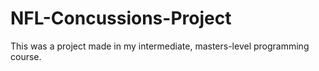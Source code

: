 # NFL-Concussions-Project
This was a project made in my intermediate, masters-level programming course. 
